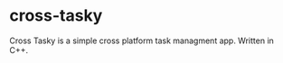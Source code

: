cross-tasky
===========

Cross Tasky is a simple cross platform task managment app. Written in C++.
